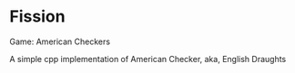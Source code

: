 # Fission
Game: American Checkers 

A simple cpp implementation of American Checker, aka, English Draughts

